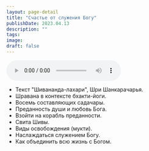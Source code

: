 ```yaml
---
layout: page-detail
title: "Счастье от служения Богу"
publishDate: 2023.04.13
description: ""
tags:
image:
draft: false
---
```


<audio title="2023.04.13 - Счастье от служения Богу.mp3" src="/upload/iblock/a5c/a5c08d06c3a4c6e5980364845ac485e2.mp3" controls=""></audio>

* Текст "Шивананда-лахари", Шри Шанкарачарья.
* Шравана в контексте бхакти-йоги.
* Восемь составляющих садачары.
* Преданность души и любовь Бога.
* Взойти на корабль преданности.
* Свита Шивы.
* Виды освобождения (мукти).
* Наслаждаться служением Богу.
* Как объединить всю жизнь с Богом.

  

